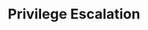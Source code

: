---
layout: default
title: Privilege Escalation
nav_order: 3
has_children: false
nav_exclude: true
search_exclude: true
permalink: /docs/privilege-esacalation
---